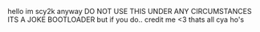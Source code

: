hello im scy2k anyway DO NOT USE THIS UNDER ANY CIRCUMSTANCES ITS A JOKE BOOTLOADER
but if you do.. credit me <3 thats all cya ho's
